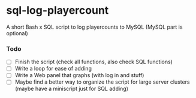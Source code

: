 # sql-log-playercount
A short Bash x SQL script to log playercounts to MySQL (MySQL part is optional)

### Todo
- [ ] Finish the script (check all functions, also check SQL functions)
- [ ] Write a loop for ease of adding
- [ ] Write a Web panel that graphs (with log in and stuff)
- [ ] Maybe find a better way to organize the script for large server clusters (maybe have a miniscript just for SQL adding)